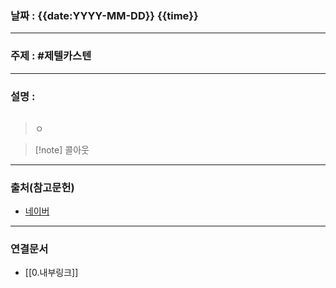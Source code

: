 ### 날짜 : {{date:YYYY-MM-DD}} {{time}}

___

### 주제 : #제텔카스텐

___

### 설명 : 

![]()

> ㅇ

>[!note] 콜아웃

___

### 출처(참고문헌)

- [네이버](naver.com)

___

### 연결문서

- [[0.내부링크]]


